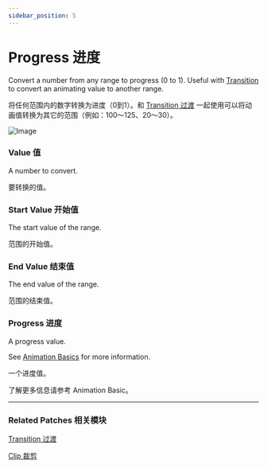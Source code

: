 ```yaml
---
sidebar_position: 5
---
```


# Progress 进度

Convert a number from any range to progress (0 to 1). Useful with [Transition](https://origami.design/documentation/patches/builtin.transition.html) to convert an animating value to another range.

将任何范围内的数字转换为进度（0到1）。和 [Transition 过渡](./Transition.md) 一起使用可以将动画值转换为其它的范围（例如：100～125、20～30）。

![Image](@site/static/img/docs/Utility/progress.png)

### Value 值

A number to convert.

要转换的值。

### Start Value 开始值

The start value of the range.

范围的开始值。

### End Value 结束值

The end value of the range.

范围的结束值。

### Progress 进度

A progress value.

See [Animation Basics](./../Patch%20Editor/Animations.md) for more information.

一个进度值。

了解更多信息请参考 Animation Basic。

------

### Related Patches 相关模块

[Transition 过渡](./Transition.md)

[Clip 裁剪](./Clip.md)
